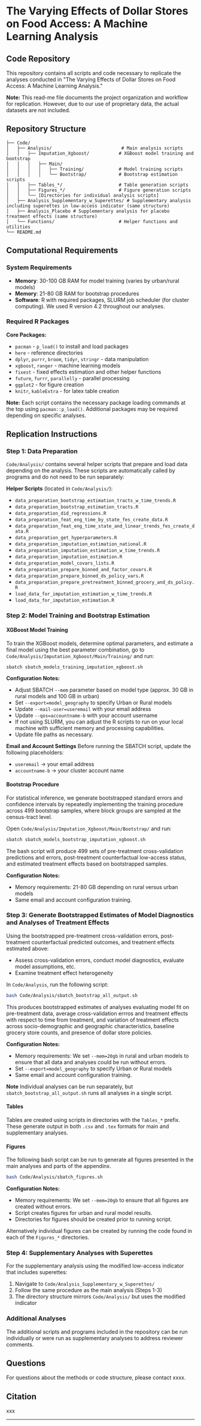 # The Varying Effects of Dollar Stores on Food Access: A Machine Learning Analysis

## Code Repository

This repository contains all scripts and code necessary to replicate the analyses conducted in "The Varying Effects of Dollar Stores on Food Access: A Machine Learning Analysis."

**Note:** This read-me file documents the project organization and workflow for replication. However, due to our use of proprietary data, the actual datasets are not included. 

## Repository Structure

```
├── Code/
│   ├── Analysis/                          # Main analysis scripts
│   │   ├── Imputation_Xgboost/           # XGBoost model training and bootstrap
│   │   │   ├── Main/
│   │   │   │   ├── Training/             # Model training scripts
│   │   │   │   └── Bootstrap/            # Bootstrap estimation scripts
│   │   ├── Tables_*/                     # Table generation scripts
│   │   ├── Figures_*/                    # Figure generation scripts
│   │   └── [Directories for individual analysis scripts]
│   ├── Analysis_Supplementary_w_Superettes/ # Supplementary analysis including superettes in low-access indicator (same structure)
│   ├── Analysis_Placebo # Supplementary analysis for placebo treatment effects (same structure)
│   └── Functions/                        # Helper functions and utilities
└── README.md
```

## Computational Requirements

### System Requirements
- **Memory**: 30-100 GB RAM for model training (varies by urban/rural models)
- **Memory**: 21-80 GB RAM for bootstrap procedures
- **Software**: R with required packages, SLURM job scheduler (for cluster computing). We used R version 4.2 throughout our analyses. 

### Required R Packages
**Core Packages:**
- `pacman` - `p_load()` to install and load packages
- `here` - reference directories 
- `dplyr`, `purrr`, `broom`, `tidyr`, `stringr` - data manipulation
- `xgboost`, `ranger` - machine learning models
- `fixest` - fixed effects estimation and other helper functions
- `future`, `furrr`, `parallelly` - parallel processing
- `ggplot2` - for figure creation
- `knitr`, `kableExtra` - for latex table creation

**Note:** Each script contains the necessary package loading commands at the top using `pacman::p_load()`. Additional packages may be required depending on specific analyses.

## Replication Instructions

### Step 1: Data Preparation
`Code/Analysis/` contains several helper scripts that prepare and load data depending on the analysis. These scripts are automatically called by programs and do not need to be run separately:

**Helper Scripts** (located in `Code/Analysis/`):
- `data_preparation_bootstrap_estimation_tracts_w_time_trends.R`
- `data_preparation_bootstrap_estimation_tracts.R`
- `data_preparation_did_regressions.R`
- `data_preparation_feat_eng_time_by_state_fes_create_data.R`
- `data_preparation_feat_eng_time_state_and_linear_trends_fes_create_data.R`
- `data_preparation_get_hyperparameters.R`
- `data_preparation_imputation_estimation_national.R`
- `data_preparation_imputation_estimation_w_time_trends.R`
- `data_preparation_imputation_estimation.R`
- `data_preparation_model_covars_lists.R`
- `data_preparation_prepare_binned_and_factor_covars.R`
- `data_preparation_prepare_binned_ds_policy_vars.R`
- `data_preparation_prepare_pretreatment_binned_grocery_and_ds_policy.R`
- `load_data_for_imputation_estimation_w_time_trends.R`
- `load_data_for_imputation_estimation.R`

### Step 2: Model Training and Bootstrap Estimation

#### XGBoost Model Training

To train the XGBoost models, determine optimal parameters, and estimate a final model using the best parameter combination, go to `Code/Analysis/Imputation_Xgboost/Main/Training/` and run:

```bash
sbatch sbatch_models_training_imputation_xgboost.sh
```

**Configuration Notes:**
- Adjust SBATCH `--mem` parameter based on model type (approx. 30 GB in rural models and 100 GB in urban)
- Set `--export=model_geography` to specify Urban or Rural models
- Update `--mail-user=useremail` with your email address
- Update `--qos=accountname-b` with your account username
- If not using SLURM, you can adjust the R scripts to run on your local machine with sufficient memory and processing capabilities. 
- Update file paths as necessary. 

**Email and Account Settings**
Before running the SBATCH script, update the following placeholders:
- `useremail` → your email address
- `accountname-b` → your cluster account name

#### Bootstrap Procedure

For statistical inference, we generate bootstrapped standard errors and confidence intervals by repeatedly implementing the training procedure across 499 bootstrap samples, where block groups are sampled at the census-tract level. 

Open `Code/Analysis/Imputation_Xgboost/Main/Bootstrap/` and run:

```bash
sbatch sbatch_models_bootstrap_imputation_xgboost.sh
```

The bash script will produce 499 sets of pre-treatment cross-validation predictions and errors, post-treatment counterfactual low-access status, and estimated treatment effects based on bootstrapped samples. 

**Configuration Notes:**
- Memory requirements: 21-80 GB depending on rural versus urban models
- Same email and account configuration training. 

### Step 3: Generate Bootstrapped Estimates of Model Diagnostics and Analyses of Treatment Effects

Using the bootstrapped pre-treatment cross-validation errors, post-treatment counterfactual predicted outcomes, and treatment effects estimated above:
- Assess cross-validation errors, conduct model diagnostics, evaluate model assumptions, etc. 
- Examine treatment effect heterogeneity 

In `Code/Analysis`, run the following script:

```bash
bash Code/Analysis/sbatch_bootstrap_all_output.sh
```

This produces bootstrapped estimates of analyses evaluating model fit on pre-treatment data, average cross-validation errros and treatment effects with respect to time from treatment, 
and variation of treatment effects across socio-demographic and geographic characteristics, baseline grocery store counts, and presence of dollar store policies.

**Configuration Notes:**
- Memory requirements: We set `--mem=20gb` in rural and urban models to ensure that all data and analyses could be run without errors. 
- Set `--export=model_geography` to specify Urban or Rural models
- Same email and account configuration training. 

**Note** Individual analyses can be run separately, but `sbatch_bootstrap_all_output.sh` runs all analyses in a single script. 

#### Tables
Tables are created using scripts in directories with the `Tables_*` prefix. These generate output in both `.csv` and `.tex` formats for main and supplementary analyses.

#### Figures

The following bash script can be run to generate all figures presented in the main analyses and parts of the appendinx. 

```bash
bash Code/Analysis/sbatch_figures.sh
```

**Configuration Notes:**
- Memory requirements: We set `--mem=20gb` to ensure that all figures are created without errors. 
- Script creates figures for urban and rural model results. 
- Directories for figures should be created prior to running script. 

Alternatively individual figures can be created by running the code found in each of the `Figures_*` directories. 


### Step 4: Supplementary Analyses with Superettes

For the supplementary analysis using the modified low-access indicator that includes superettes:

1. Navigate to `Code/Analysis_Supplementary_w_Superettes/`
2. Follow the same procedure as the main analysis (Steps 1-3)
3. The directory structure mirrors `Code/Analysis/` but uses the modified indicator

### Additional Analyses

The additional scripts and programs included in the repository can be run individually or were run as supplementary analyses to address reviewer comments. 

## Questions 

For questions about the methods or code structure, please contact xxxx.

## Citation

xxx

---
